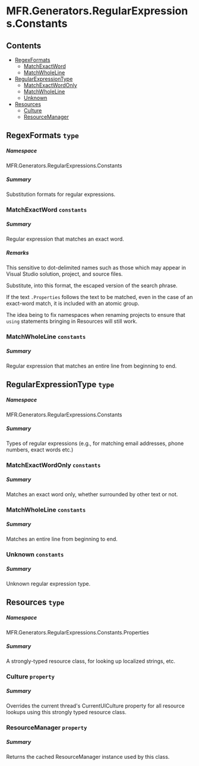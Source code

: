 <a name='assembly'></a>
# MFR.Generators.RegularExpressions.Constants

## Contents

- [RegexFormats](#T-MFR-Generators-RegularExpressions-Constants-RegexFormats 'MFR.Generators.RegularExpressions.Constants.RegexFormats')
  - [MatchExactWord](#F-MFR-Generators-RegularExpressions-Constants-RegexFormats-MatchExactWord 'MFR.Generators.RegularExpressions.Constants.RegexFormats.MatchExactWord')
  - [MatchWholeLine](#F-MFR-Generators-RegularExpressions-Constants-RegexFormats-MatchWholeLine 'MFR.Generators.RegularExpressions.Constants.RegexFormats.MatchWholeLine')
- [RegularExpressionType](#T-MFR-Generators-RegularExpressions-Constants-RegularExpressionType 'MFR.Generators.RegularExpressions.Constants.RegularExpressionType')
  - [MatchExactWordOnly](#F-MFR-Generators-RegularExpressions-Constants-RegularExpressionType-MatchExactWordOnly 'MFR.Generators.RegularExpressions.Constants.RegularExpressionType.MatchExactWordOnly')
  - [MatchWholeLine](#F-MFR-Generators-RegularExpressions-Constants-RegularExpressionType-MatchWholeLine 'MFR.Generators.RegularExpressions.Constants.RegularExpressionType.MatchWholeLine')
  - [Unknown](#F-MFR-Generators-RegularExpressions-Constants-RegularExpressionType-Unknown 'MFR.Generators.RegularExpressions.Constants.RegularExpressionType.Unknown')
- [Resources](#T-MFR-Generators-RegularExpressions-Constants-Properties-Resources 'MFR.Generators.RegularExpressions.Constants.Properties.Resources')
  - [Culture](#P-MFR-Generators-RegularExpressions-Constants-Properties-Resources-Culture 'MFR.Generators.RegularExpressions.Constants.Properties.Resources.Culture')
  - [ResourceManager](#P-MFR-Generators-RegularExpressions-Constants-Properties-Resources-ResourceManager 'MFR.Generators.RegularExpressions.Constants.Properties.Resources.ResourceManager')

<a name='T-MFR-Generators-RegularExpressions-Constants-RegexFormats'></a>
## RegexFormats `type`

##### Namespace

MFR.Generators.RegularExpressions.Constants

##### Summary

Substitution formats for regular expressions.

<a name='F-MFR-Generators-RegularExpressions-Constants-RegexFormats-MatchExactWord'></a>
### MatchExactWord `constants`

##### Summary

Regular expression that matches an exact word.

##### Remarks

This sensitive to dot-delimited names such as those which may
appear in Visual Studio solution, project, and source files.



Substitute, into this format, the escaped version of the search
phrase.



If the text `.Properties` follows the text to be
matched, even in the case of an exact-word match, it is included 
with an atomic group.



The idea being to fix namespaces when renaming projects to ensure
that `using` statements bringing in Resources will still work.

<a name='F-MFR-Generators-RegularExpressions-Constants-RegexFormats-MatchWholeLine'></a>
### MatchWholeLine `constants`

##### Summary

Regular expression that matches an entire line from beginning to end.

<a name='T-MFR-Generators-RegularExpressions-Constants-RegularExpressionType'></a>
## RegularExpressionType `type`

##### Namespace

MFR.Generators.RegularExpressions.Constants

##### Summary

Types of regular expressions (e.g., for matching email addresses, phone
numbers, exact words etc.)

<a name='F-MFR-Generators-RegularExpressions-Constants-RegularExpressionType-MatchExactWordOnly'></a>
### MatchExactWordOnly `constants`

##### Summary

Matches an exact word only, whether surrounded by other text or not.

<a name='F-MFR-Generators-RegularExpressions-Constants-RegularExpressionType-MatchWholeLine'></a>
### MatchWholeLine `constants`

##### Summary

Matches an entire line from beginning to end.

<a name='F-MFR-Generators-RegularExpressions-Constants-RegularExpressionType-Unknown'></a>
### Unknown `constants`

##### Summary

Unknown regular expression type.

<a name='T-MFR-Generators-RegularExpressions-Constants-Properties-Resources'></a>
## Resources `type`

##### Namespace

MFR.Generators.RegularExpressions.Constants.Properties

##### Summary

A strongly-typed resource class, for looking up localized strings, etc.

<a name='P-MFR-Generators-RegularExpressions-Constants-Properties-Resources-Culture'></a>
### Culture `property`

##### Summary

Overrides the current thread's CurrentUICulture property for all
  resource lookups using this strongly typed resource class.

<a name='P-MFR-Generators-RegularExpressions-Constants-Properties-Resources-ResourceManager'></a>
### ResourceManager `property`

##### Summary

Returns the cached ResourceManager instance used by this class.

